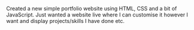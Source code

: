 Created a new simple portfolio website using HTML, CSS and a bit of JavaScript. Just wanted a website live where I can customise it however I want and display projects/skills I have done etc.

